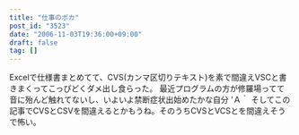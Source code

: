 ```yaml
---
title: "仕事のポカ"
post_id: "3523"
date: "2006-11-03T19:36:00+09:00"
draft: false
tag: []
---
```



Excelで仕様書まとめてて、CVS(カンマ区切りテキスト)を素で間違えVSCと書きまくってこっぴどくダメ出し食らった。 最近プログラムの方が修羅場ってて音に殆んど触れてないし、いよいよ禁断症状出始めたかな自分 'Ａ｀ そしてこの記事でCVSとCSVを間違えるとかもうね。そのうちCVSとVCSとを間違えそうで怖い。

